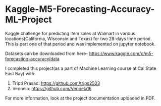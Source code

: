 # Kaggle-M5-Forecasting-Accuracy-ML-Project

Kaggle challenge for predicting item sales at Walmart in various locations(California, Wisconsin and Texas) for two 28-days time period. This is part one of that period and was implemented on jupyter notebook. 

Datasets can be downloaded from here- https://www.kaggle.com/c/m5-forecasting-accuracy/data

I completed this project(as a part of Machine Learning course at Cal State East Bay) with:
  1. Tripti Prasad: https://github.com/trips2503
  2. Vennela: https://github.com/Vennela16

For more information, look at the project documentation uploaded in PDF.
